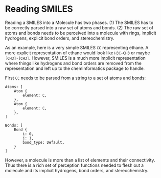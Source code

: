# Reading SMILES

Reading a SMILES into a Molecule has two phases. (1) The SMILES has to be correctly parsed into a raw set of atoms and bonds. (2) The raw set of atoms and bonds needs to be perceived into a molecule with rings, implicit hydrogens, explicit bond orders, and stereochemistry.

As an example, here is a very simple SMILES `CC` representing ethane. A more explicit representation of ethane would look like `H3C-CH3` or maybe `[CH3]-[CH3]`. However, SMILES is a much more implicit representation where things like hydrogens and bond orders are removed from the representation and left up to the cheminformatics package to handle.

First `CC` needs to be parsed from a string to a set of atoms and bonds:
```
Atoms: [
    Atom {
        element: C,
    },
    Atom {
        element: C,
    },
]

Bonds: [
    Bond {
        i: 0,
        j: 1,
        bond_type: Default,
    }
]
```

However, a molecule is more than a list of elements and their connectivity. Thus there is a rich set of perception functions needed to flesh out a molecule and its implicit hydrogens, bond orders, and stereochemistry.
